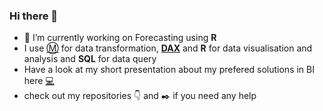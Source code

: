 ### Hi there 👋


- 🔭 I’m currently working on Forecasting using **R**
- I use [:m:](https://learn.microsoft.com/en-us/powerquery-m/) for data transformation, [**DAX**](https://learn.microsoft.com/en-us/dax/) and **R** for data visualisation and analysis and **SQL** for data query
- Have a look at my short presentation about my prefered solutions in BI here [:computer:](https://md3629.github.io/)
- check out my repositories :point_down: and :black_nib: if you need any help



